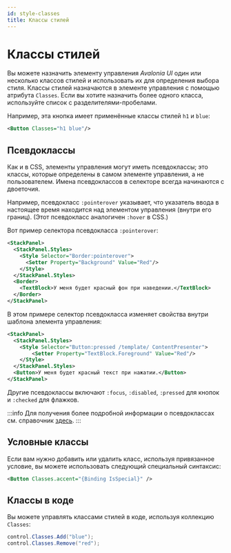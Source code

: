 ```yaml
---
id: style-classes
title: Классы стилей
---
```


# Классы стилей

Вы можете назначить элементу управления _Avalonia UI_ один или несколько классов стилей и использовать их для определения выбора стиля. Классы стилей назначаются в элементе управления с помощью атрибута `Classes`. Если вы хотите назначить более одного класса, используйте список с разделителями-пробелами.

Например, эта кнопка имеет применённые классы стилей `h1` и `blue`:

```xml
<Button Classes="h1 blue"/>
```

## Псевдоклассы

Как и в CSS, элементы управления могут иметь псевдоклассы; это классы, которые определены в самом элементе управления, а не пользователем. Имена псевдоклассов в селекторе всегда начинаются с двоеточия.

Например, псевдокласс `:pointerover` указывает, что указатель ввода в настоящее время находится над элементом управления (внутри его границ). (Этот псевдокласс аналогичен `:hover` в CSS.)

Вот пример селектора псевдокласса `:pointerover`:

```xml
<StackPanel>
  <StackPanel.Styles>
    <Style Selector="Border:pointerover">
      <Setter Property="Background" Value="Red"/>
    </Style>
  </StackPanel.Styles>
  <Border>
    <TextBlock>У меня будет красный фон при наведении.</TextBlock>
  </Border>
</StackPanel>
```

В этом примере селектор псевдокласса изменяет свойства внутри шаблона элемента управления:

```xml
<StackPanel>
  <StackPanel.Styles>
    <Style Selector="Button:pressed /template/ ContentPresenter">
        <Setter Property="TextBlock.Foreground" Value="Red"/>
    </Style>
  </StackPanel.Styles>
  <Button>У меня будет красный текст при нажатии.</Button>
</StackPanel>
```

Другие псевдоклассы включают `:focus`, `:disabled`, `:pressed` для кнопок и `:checked` для флажков.

:::info
Для получения более подробной информации о псевдоклассах см. справочник [здесь](../../../reference/styles/pseudo-classes.md).
:::

## Условные классы

Если вам нужно добавить или удалить класс, используя привязанное условие, вы можете использовать следующий специальный синтаксис:

```xml
<Button Classes.accent="{Binding IsSpecial}" />
```

## Классы в коде

Вы можете управлять классами стилей в коде, используя коллекцию `Classes`:

```csharp
control.Classes.Add("blue");
control.Classes.Remove("red");
```
